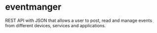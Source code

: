 # eventmanger
REST API with JSON that allows a user to post, read and manage events from different devices, services and applications.
